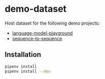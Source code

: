 # demo-dataset

Host dataset for the following demo projects:

- [language-model-playground](https://github.com/ProFatXuanAll/language-model-playground)
- [sequence-to-sequence](https://github.com/ProFatXuanAll/sequence-to-sequence)

## Installation

```sh
pipenv install
pipenv install --dev
```
